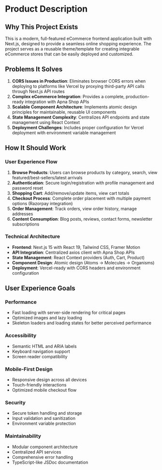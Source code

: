# Product Description

## Why This Project Exists

This is a modern, full-featured eCommerce frontend application built with Next.js, designed to provide a seamless online shopping experience. The project serves as a reusable theme/template for creating integrable eCommerce stores that can be easily deployed and customized.

## Problems It Solves

1. **CORS Issues in Production**: Eliminates browser CORS errors when deploying to platforms like Vercel by proxying third-party API calls through Next.js API routes
2. **Complex eCommerce Integration**: Provides a complete, production-ready integration with Apna Shop APIs
3. **Scalable Component Architecture**: Implements atomic design principles for maintainable, reusable UI components
4. **State Management Complexity**: Centralizes API endpoints and state management using React Context
5. **Deployment Challenges**: Includes proper configuration for Vercel deployment with environment variable management

## How It Should Work

### User Experience Flow

1. **Browse Products**: Users can browse products by category, search, view featured/best-sellers/latest arrivals
2. **Authentication**: Secure login/registration with profile management and password reset
3. **Shopping Cart**: Add/remove/update items, view cart totals
4. **Checkout Process**: Complete order placement with multiple payment options (Razorpay integration)
5. **Order Management**: Track orders, view order history, manage addresses
6. **Content Consumption**: Blog posts, reviews, contact forms, newsletter subscriptions

### Technical Architecture

- **Frontend**: Next.js 15 with React 19, Tailwind CSS, Framer Motion
- **API Integration**: Centralized axios client with Apna Shop APIs
- **State Management**: React Context providers (Auth, Cart, Product)
- **Component Design**: Atomic design (Atoms → Molecules → Organisms)
- **Deployment**: Vercel-ready with CORS headers and environment configuration

## User Experience Goals

### Performance

- Fast loading with server-side rendering for critical pages
- Optimized images and lazy loading
- Skeleton loaders and loading states for better perceived performance

### Accessibility

- Semantic HTML and ARIA labels
- Keyboard navigation support
- Screen reader compatibility

### Mobile-First Design

- Responsive design across all devices
- Touch-friendly interactions
- Optimized mobile checkout flow

### Security

- Secure token handling and storage
- Input validation and sanitization
- Environment variable protection

### Maintainability

- Modular component architecture
- Centralized API services
- Comprehensive error handling
- TypeScript-like JSDoc documentation
